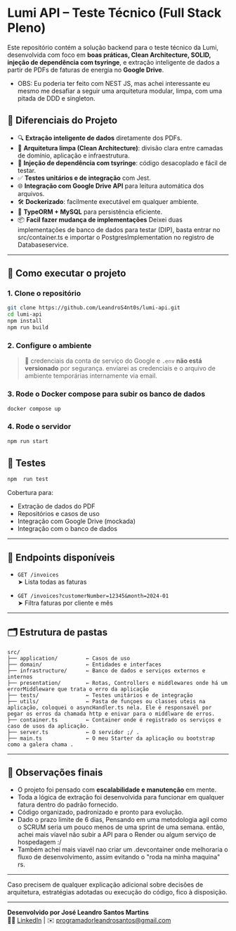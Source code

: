 
# Lumi API – Teste Técnico (Full Stack Pleno)

Este repositório contém a solução backend para o teste técnico da Lumi, desenvolvida com foco em **boas práticas, Clean Architecture, SOLID, injeção de dependência com tsyringe**, e extração inteligente de dados a partir de PDFs de faturas de energia no **Google Drive**.

- OBS: Eu poderia ter feito com NEST JS, mas achei interessante eu mesmo me desafiar a seguir uma arquitetura modular, limpa, com uma pitada de DDD e singleton.

## 🧠 Diferenciais do Projeto

- 🔍 **Extração inteligente de dados** diretamente dos PDFs.
- 🧱 **Arquitetura limpa (Clean Architecture)**: divisão clara entre camadas de domínio, aplicação e infraestrutura.
- 💉 **Injeção de dependência com tsyringe**: código desacoplado e fácil de testar.
- ✅ **Testes unitários e de integração** com Jest.
- 🌐 **Integração com Google Drive API** para leitura automática dos arquivos.
- 🛠️ **Dockerizado**: facilmente executável em qualquer ambiente.
- 📄 **TypeORM + MySQL** para persistência eficiente.
- 📦 **Facil fazer mudança de implementações**  Deixei duas implementações de banco de dados para testar (DIP), basta entrar no src/container.ts e importar o PostgresImplementation no registro de Databaseservice.

---

## 🚀 Como executar o projeto

### 1. Clone o repositório

```bash
git clone https://github.com/LeandroS4nt0s/lumi-api.git
cd lumi-api
npm install
npm run build
```

### 2. Configure o ambiente

> 🔐 credenciais da conta de serviço do Google  e `.env` **não está versionado** por segurança.  enviarei as credenciais e o arquivo de ambiente temporárias internamente via email.

### 3. Rode o Docker compose para subir os banco de dados

```bash
docker compose up
```

### 4. Rode o servidor

```bash
npm run start
```


## 🧪 Testes

```bash
npm  run test
```

Cobertura para:

- Extração de dados do PDF
- Repositórios e casos de uso
- Integração com Google Drive (mockada)
- Integração com o banco de dados

---

## 🔎 Endpoints disponíveis

- `GET /invoices`  
  ➤ Lista todas as faturas

- `GET /invoices?customerNumber=12345&month=2024-01`  
  ➤ Filtra faturas por cliente e mês

---

## 🗂️ Estrutura de pastas

```
src/
├── application/         ← Casos de uso
├── domain/              ← Entidades e interfaces
├── infrastructure/      ← Banco de dados e serviços externos e internos
├── presentation/        ← Rotas, Controllers e middlewares onde há um errorMiddleware que trata o erro da aplicação
├── tests/               ← Testes unitários e de integração
├── utils/               ← Pasta de funçoes ou classes uteis na aplicação, coloquei o asyncHandler.ts nela. Ele é responsavél por pegar os erros da chamada http e enivar para o middlware de erros.
├── container.ts         ← Container onde é registrado os serviços e caso de usos da aplicação.
├── server.ts            ← O servidor ;/ .
├── main.ts              ← O meu Starter da aplicação ou bootstrap como a galera chama .

```

---

## 📌 Observações finais

- O projeto foi pensado com **escalabilidade e manutenção** em mente.
- Toda a lógica de extração foi desenvolvida para funcionar em qualquer fatura dentro do padrão fornecido.
- Código organizado, padronizado e pronto para evolução.
- Dado o prazo limite de 6 dias, Pensando em uma metodologia agil como o SCRUM seria um pouco menos de uma sprint de uma semana. então, achei mais víavel não subir a API para o Render ou algum serviço de hospedagem :/
- Também achei mais viavél nao criar um .devcontainer  onde melhoraria o fluxo de desenvolvimento, assim evitando o "roda na minha maquina" rs.

---

Caso precisem de qualquer explicação adicional sobre decisões de arquitetura, estratégias adotadas ou execução do código, fico à disposição.

---

**Desenvolvido por José Leandro Santos Martins**  
👨‍💻 [LinkedIn](https://www.linkedin.com/in/leandro-santos-a23064192/) | ✉️ programadorleandrosantos@gmail.com  
